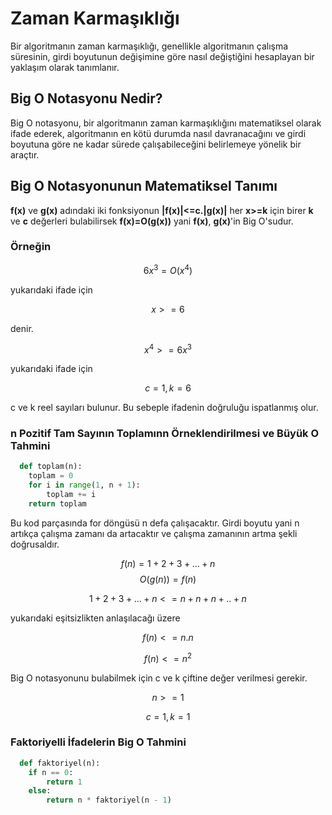 # Zaman Karmaşıklığı
  Bir algoritmanın zaman karmaşıklığı, genellikle algoritmanın çalışma süresinin, girdi boyutunun değişimine 
  göre nasıl değiştiğini hesaplayan bir yaklaşım olarak tanımlanır.

## Big O Notasyonu Nedir?
 
  Big O notasyonu, bir algoritmanın zaman karmaşıklığını matematiksel olarak ifade ederek, algoritmanın 
  en kötü durumda nasıl davranacağını ve girdi boyutuna göre ne kadar sürede çalışabileceğini belirlemeye 
  yönelik bir araçtır.

## Big O Notasyonunun Matematiksel Tanımı

  **f(x)** ve **g(x)** adındaki iki fonksiyonun **|f(x)|<=c.|g(x)|** her **x>=k** için birer **k** ve **c** değerleri bulabilirsek 
  **f(x)=O(g(x))** yani **f(x)**, **g(x)**'in Big O'sudur.

### Örneğin

$$
  6x^3 = O(x^4) 
$$

 yukarıdaki ifade için 

$$
 x>= 6
$$

 denir.

 $$
 x^4 >= 6x^3  
 $$

 yukarıdaki ifade için  
 
 $$
 c=1, k=6
 $$

c ve k reel sayıları bulunur. Bu sebeple ifadenin doğruluğu ispatlanmış olur.

### n Pozitif Tam Sayının Toplamınn Örneklendirilmesi ve Büyük O Tahmini

```python
  def toplam(n):
    toplam = 0
    for i in range(1, n + 1):
        toplam += i
    return toplam
```
 Bu kod parçasında for döngüsü n defa çalışacaktır. Girdi boyutu yani n artıkça çalışma zamanı da artacaktır ve çalışma zamanının artma şekli doğrusaldır.

$$
f(n)=1+2+3+...+n
$$
$$
O(g(n))=f(n)
$$

$$
1+2+3+...+n<=n+n+n+..+n
$$

yukarıdaki eşitsizlikten anlaşılacağı üzere 

$$
f(n)<=n.n
$$

$$
f(n)<=n^2
$$

Big O notasyonunu bulabilmek için c ve k çiftine değer verilmesi gerekir.

$$
n>=1
$$

$$
c=1,k=1
$$

### Faktoriyelli İfadelerin Big O Tahmini

```python
  def faktoriyel(n):
    if n == 0:
        return 1
    else:
        return n * faktoriyel(n - 1)
```


